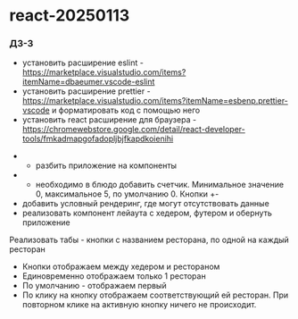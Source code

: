 # react-20250113

### ДЗ-3

- установить расширение eslint - https://marketplace.visualstudio.com/items?itemName=dbaeumer.vscode-eslint
- установить расширение prettier - https://marketplace.visualstudio.com/items?itemName=esbenp.prettier-vscode и форматировать код с помощью него
- установить react расширение для браузера - https://chromewebstore.google.com/detail/react-developer-tools/fmkadmapgofadopljbjfkapdkoienihi

* - разбить приложение на компоненты
* - необходимо в блюдо добавить счетчик. Минимальное значение 0, максимальное 5, по умолчанию 0. Кнопки +-
* добавить условный рендеринг, где могут отсутствовать данные
* реализовать компонент лейаута с хедером, футером и обернуть приложение

Реализовать табы - кнопки с названием ресторана, по одной на каждый ресторан

- Кнопки отображаем между хедером и рестораном
- Единовременно отображаем только 1 ресторан
- По умолчанию - отображаем первый
- По клику на кнопку отображаем соответствующий ей ресторан. При повторном клике на активную кнопку ничего не происходит.
